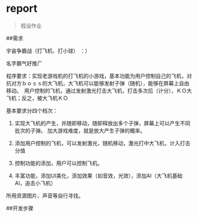 #  report
>程设作业

##需求

宇宙争霸战（打飞机、打小球） ：） 

名字霸气好推广

程序要求：实现老游戏机的打飞机的小游戏，基本功能为用户控制自己的飞机，对抗对方ｂｏｓｓ的大飞机，大飞机可以能够发射子弹（随机），能够在屏幕上自由移动。　用户控制的飞机，通过发射激光打击大飞机，打击多次后（计分），ＫＯ大飞机；反之，被大飞机ＫＯ

基本要求分四个档次：

1. 实现大飞机的产生，并随即移动，随即释放出多个子弹，屏幕上可以产生不同批次的子弹。 加大游戏难度，就是放大产生子弹的概率。

2. 添加用户控制的飞机，可以发射激光，随机移动，激光打中大飞机，计入打击分值

3. 控制功能的添加，用户可以控制飞机。

4. 丰富功能，添加UI美化，添加效果（如音效，光效），添加AI（大飞机基础AI，追击小飞机）


所用资源图片、声音等自行寻找。



    
##开发步骤


 